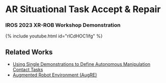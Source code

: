 # AR Situational Task Accept & Repair

### IROS 2023 XR-ROB Workshop Demonstration

{% include youtube.html id="rlCdHOC1ifg" %}

## Related Works
* [Using Single Demonstrations to Define Autonomous Manipulation
  Contact Tasks](https://utnuclearroboticspublic.github.io/ar-affordances/)
* [Augmented Robot Environment (AugRE)](https://utnuclearroboticspublic.github.io/Augmented-Robot-Environment/)
